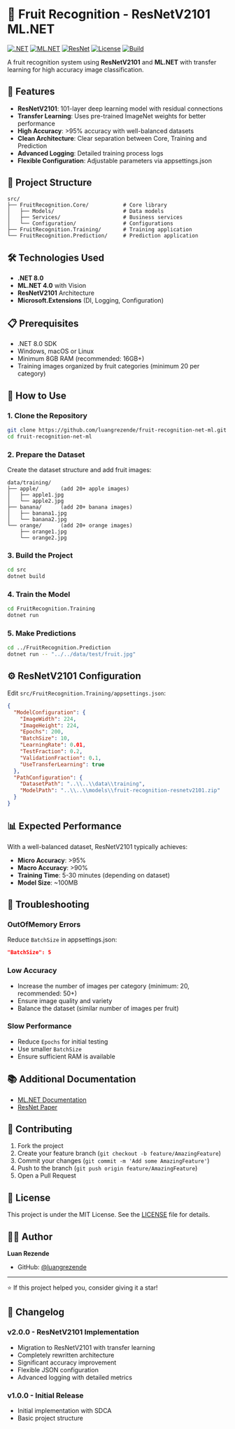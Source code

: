 # 🍎 Fruit Recognition - ResNetV2101 ML.NET

[![.NET](https://img.shields.io/badge/.NET-8.0-512BD4?style=for-the-badge&logo=dotnet)](https://dotnet.microsoft.com/)
[![ML.NET](https://img.shields.io/badge/ML.NET-4.0-FF6F00?style=for-the-badge&logo=microsoft)](https://dotnet.microsoft.com/apps/machinelearning-ai/ml-dotnet)
[![ResNet](https://img.shields.io/badge/ResNetV2-101-00D4AA?style=for-the-badge&logo=tensorflow)](https://arxiv.org/abs/1603.05027)
[![License](https://img.shields.io/badge/License-MIT-green?style=for-the-badge)](LICENSE)
[![Build](https://img.shields.io/badge/Build-Passing-brightgreen?style=for-the-badge&logo=github-actions)](.)

A fruit recognition system using **ResNetV2101** and **ML.NET** with transfer learning for high accuracy image classification.

## 🚀 Features

- **ResNetV2101**: 101-layer deep learning model with residual connections
- **Transfer Learning**: Uses pre-trained ImageNet weights for better performance
- **High Accuracy**: >95% accuracy with well-balanced datasets  
- **Clean Architecture**: Clear separation between Core, Training and Prediction
- **Advanced Logging**: Detailed training process logs
- **Flexible Configuration**: Adjustable parameters via appsettings.json

## 📁 Project Structure

```
src/
├── FruitRecognition.Core/           # Core library
│   ├── Models/                      # Data models
│   ├── Services/                    # Business services
│   └── Configuration/               # Configurations
├── FruitRecognition.Training/       # Training application
└── FruitRecognition.Prediction/     # Prediction application
```

## 🛠️ Technologies Used

- **.NET 8.0**
- **ML.NET 4.0** with Vision
- **ResNetV2101** Architecture
- **Microsoft.Extensions** (DI, Logging, Configuration)

## 📋 Prerequisites

- .NET 8.0 SDK
- Windows, macOS or Linux
- Minimum 8GB RAM (recommended: 16GB+)
- Training images organized by fruit categories (minimum 20 per category)

## 🚀 How to Use

### 1. Clone the Repository
```bash
git clone https://github.com/luangrezende/fruit-recognition-net-ml.git
cd fruit-recognition-net-ml
```

### 2. Prepare the Dataset
Create the dataset structure and add fruit images:
```
data/training/
├── apple/       (add 20+ apple images)
│   ├── apple1.jpg
│   └── apple2.jpg
├── banana/      (add 20+ banana images)
│   ├── banana1.jpg
│   └── banana2.jpg
└── orange/      (add 20+ orange images)
    ├── orange1.jpg
    └── orange2.jpg
```

### 3. Build the Project
```bash
cd src
dotnet build
```

### 4. Train the Model
```bash
cd FruitRecognition.Training
dotnet run
```

### 5. Make Predictions
```bash
cd ../FruitRecognition.Prediction
dotnet run -- "../../data/test/fruit.jpg"
```

## ⚙️ ResNetV2101 Configuration

Edit `src/FruitRecognition.Training/appsettings.json`:

```json
{
  "ModelConfiguration": {
    "ImageWidth": 224,
    "ImageHeight": 224,
    "Epochs": 200,
    "BatchSize": 10,
    "LearningRate": 0.01,
    "TestFraction": 0.2,
    "ValidationFraction": 0.1,
    "UseTransferLearning": true
  },
  "PathConfiguration": {
    "DatasetPath": "..\\..\\data\\training",
    "ModelPath": "..\\..\\models\\fruit-recognition-resnetv2101.zip"
  }
}
```

## 📊 Expected Performance

With a well-balanced dataset, ResNetV2101 typically achieves:

- **Micro Accuracy**: >95%
- **Macro Accuracy**: >90%
- **Training Time**: 5-30 minutes (depending on dataset)
- **Model Size**: ~100MB

## 🔧 Troubleshooting

### OutOfMemory Errors
Reduce `BatchSize` in appsettings.json:
```json
"BatchSize": 5
```

### Low Accuracy
- Increase the number of images per category (minimum: 20, recommended: 50+)
- Ensure image quality and variety
- Balance the dataset (similar number of images per fruit)

### Slow Performance
- Reduce `Epochs` for initial testing
- Use smaller `BatchSize`
- Ensure sufficient RAM is available

## 📚 Additional Documentation

- [ML.NET Documentation](https://docs.microsoft.com/en-us/dotnet/machine-learning/)
- [ResNet Paper](https://arxiv.org/abs/1603.05027)

## 🤝 Contributing

1. Fork the project
2. Create your feature branch (`git checkout -b feature/AmazingFeature`)
3. Commit your changes (`git commit -m 'Add some AmazingFeature'`)
4. Push to the branch (`git push origin feature/AmazingFeature`)
5. Open a Pull Request

## 📝 License

This project is under the MIT License. See the [LICENSE](LICENSE) file for details.

## 👨‍💻 Author

**Luan Rezende**
- GitHub: [@luangrezende](https://github.com/luangrezende)

---

⭐ If this project helped you, consider giving it a star!

## 🔄 Changelog

### v2.0.0 - ResNetV2101 Implementation
- Migration to ResNetV2101 with transfer learning
- Completely rewritten architecture
- Significant accuracy improvement
- Flexible JSON configuration
- Advanced logging with detailed metrics

### v1.0.0 - Initial Release
- Initial implementation with SDCA
- Basic project structure
